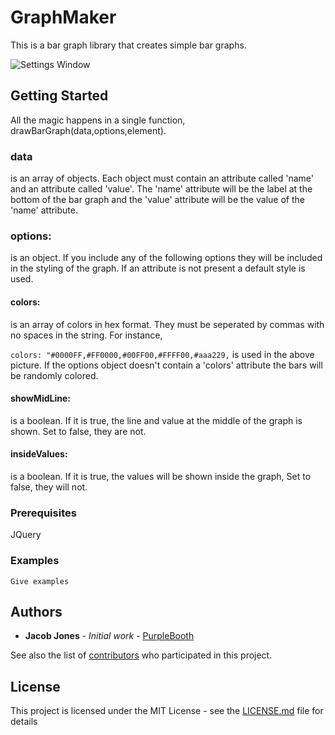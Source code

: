 # GraphMaker

This is a bar graph library that creates simple bar graphs. 

![Settings Window](https://raw.github.com/JacobMJones/GraphMaker/master/barchart1.png)
## Getting Started

All the magic happens in a single function, drawBarGraph(data,options,element).

### data 
is an array of objects. Each object must contain an attribute called 'name' and an attribute called 'value'. 
The 'name' attribute will be the label at the bottom of the bar graph and the 'value' attribute will be the value 
of the 'name' attribute.  

### options: 
is an object. If you include any of the following options they will be included in the styling of the graph. 
If an attribute is not present a default style is used. 

  #### colors: 
is an array of colors in hex format. They must be seperated by commas with no spaces in the string. For instance,
 
 ```colors: "#0000FF,#FF0000,#00FF00,#FFFF00,#aaa229,``` is used in the above picture. If the options object doesn't contain a 'colors' 
  attribute the bars will be randomly colored.
  
  #### showMidLine: 
is a boolean. If it is true, the line and value at the middle of the graph is shown. Set to false, they are not. 
		
  #### insideValues: 
is a boolean. If it is true, the values will be shown inside the graph, Set to false, they will not. 


### Prerequisites

JQuery



### Examples

```
Give examples
```

## Authors

* **Jacob Jones** - *Initial work* - [PurpleBooth](https://github.com/PurpleBooth)

See also the list of [contributors](https://github.com/your/project/contributors) who participated in this project.

## License

This project is licensed under the MIT License - see the [LICENSE.md](LICENSE.md) file for details

